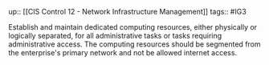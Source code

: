 up:: [[CIS Control 12 - Network Infrastructure Management]]
tags:: #IG3

Establish and maintain dedicated computing resources, either physically or logically separated, for all administrative tasks or tasks requiring administrative access. The computing resources should be segmented from the enterprise's primary network and not be allowed internet access.